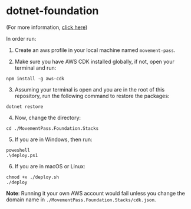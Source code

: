 # dotnet-foundation

(For more information, [click here](https://movement-pass.github.io/foundation.html))

In order run:

1. Create an aws profile  in your local machine named `movement-pass`.

2. Make sure you have AWS CDK installed globally, if not, open your terminal and run:
```shell
npm install -g aws-cdk
```
3. Assuming your terminal is open and you are in the root of this repository, run the following command to restore the packages:
```shell
dotnet restore
```
4. Now, change the directory:
```shell
cd ./MovementPass.Foundation.Stacks
```
5. If you are in Windows, then run:
```
poweshell
.\deploy.ps1
```
6. If you are in macOS or Linux:
```
chmod +x ./deploy.sh
./deploy
```
**Note**: Running it your own AWS account would fail unless you change the domain name in `./MovementPass.Foundation.Stacks/cdk.json`.
